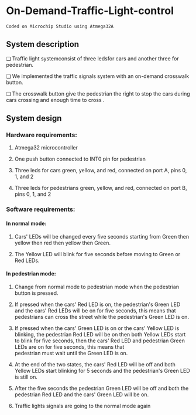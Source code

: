 # On-Demand-Traffic-Light-control

    Coded on Microchip Studio using Atmega32A

## System description
  ❑ Traffic light systemconsist of three ledsfor cars and another three for pedestrian.

  ❑ We implemented the traffic signals system with an on-demand crosswalk button.

  ❑ The crosswalk button give the pedestrian the right to stop the cars during cars crossing and 
    enough time to cross .

## System design

### Hardware requirements:
  1. Atmega32 microcontroller

  2. One push button connected to INT0 pin for pedestrian

  3. Three leds for cars green, yellow, and red, connected on port A, pins 0, 1, and 2

  4. Three leds for pedestrians  green, yellow, and red, connected on port B, pins 0, 1, and 2

### Software requirements:

#### In normal mode:
   1. Cars' LEDs will be changed every five seconds starting from Green then yellow then red then yellow then Green.

   2. The Yellow LED will blink for five seconds before moving to Green or Red LEDs.

#### In pedestrian mode:
  1. Change from normal mode to pedestrian mode when the pedestrian button is pressed.

  2. If pressed when the cars' Red LED is on, the pedestrian's Green LED and the cars' Red LEDs will be on for five seconds, this 
     means that pedestrians can cross the street while the pedestrian's Green LED is on.

 3. If pressed when the cars' Green LED is on or the cars' Yellow LED is blinking, the pedestrian Red LED will be on then both Yellow LEDs
   start to blink for five seconds, then the cars' Red LED and pedestrian Green LEDs are on for five seconds, this means that  
   pedestrian must wait until the Green LED is on.

 4. At the end of the two states, the cars' Red LED will be off and both Yellow LEDs start blinking for 5 seconds and the pedestrian's Green LED is still on.
  
 5. After the five seconds the pedestrian Green LED will be off and both the pedestrian Red LED and the cars' Green LED will be on.

 6. Traffic lights signals are going to the normal mode again
